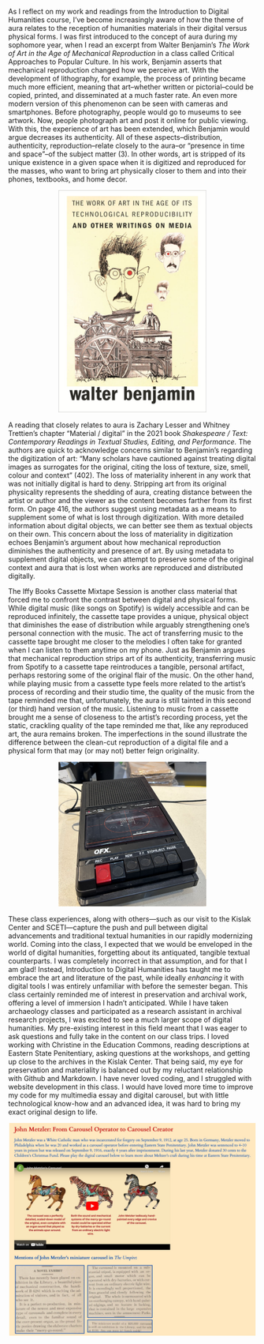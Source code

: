   As I reflect on my work and readings from the Introduction to Digital Humanities course, I’ve become increasingly aware of how the theme of aura relates to the reception of humanities materials in their digital versus physical forms. I was first introduced to the concept of aura during my sophomore year, when I read an excerpt from Walter Benjamin’s *The Work of Art in the Age of Mechanical Reproduction* in a class called Critical Approaches to Popular Culture. In his work, Benjamin asserts that mechanical reproduction changed how we perceive art. With the development of lithography, for example, the process of printing became much more efficient, meaning that art–whether written or pictorial–could be copied, printed, and disseminated at a much faster rate. An even more modern version of this phenomenon can be seen with cameras and smartphones. Before photography, people would go to museums to see artwork. Now, people photograph art and post it online for public viewing. With this, the experience of art has been extended, which Benjamin would argue decreases its authenticity. All of these aspects–distribution, authenticity, reproduction–relate closely to the aura–or “presence in time and space”–of the subject matter (3). In other words, art is stripped of its unique existence in a given space when it is digitized and reproduced for the masses, who want to bring art physically closer to them and into their phones, textbooks, and home decor. 
  
<p align="center">
  <img src="walterbenjamin.jpeg" alt="The Work of Art in the Age of Mechanical Reproduction" width="300">
</p>


  A reading that closely relates to aura is Zachary Lesser and Whitney Trettien’s chapter “Material / digital” in the 2021 book *Shakespeare / Text: Contemporary Readings in Textual Studies, Editing, and Performance.* The authors are quick to acknowledge concerns similar to Benjamin’s regarding the digitization of art: “Many scholars have cautioned against treating digital images as surrogates for the original, citing the loss of texture, size, smell, colour and context” (402). The loss of materiality inherent in any work that was not initially digital is hard to deny. Stripping art from its original physicality represents the shedding of aura, creating distance between the artist or author and the viewer as the content becomes farther from its first form. On page 416, the authors suggest using metadata as a means to supplement some of what is lost through digitization. With more detailed information about digital objects, we can better see them as textual objects on their own. This concern about the loss of materiality in digitization echoes Benjamin’s argument about how mechanical reproduction diminishes the authenticity and presence of art. By using metadata to supplement digital objects, we can attempt to preserve some of the original context and aura that is lost when works are reproduced and distributed digitally.
  
  The Iffy Books Cassette Mixtape Session is another class material that forced me to confront the contrast between digital and physical forms. While digital music (like songs on Spotify) is widely accessible and can be reproduced infinitely, the cassette tape provides a unique, physical object that diminishes the ease of distribution while arguably strengthening one’s personal connection with the music. The act of transferring music to the cassette tape brought me closer to the melodies I often take for granted when I can listen to them anytime on my phone. Just as Benjamin argues that mechanical reproduction strips art of its authenticity, transferring music from Spotify to a cassette tape reintroduces a tangible, personal artifact, perhaps restoring some of the original flair of the music. On the other hand, while playing music from a cassette type feels more related to the artist’s process of recording and their studio time, the quality of the music from the tape reminded me that, unfortunately, the aura is still tainted in this second (or third) hand version of the music. Listening to music from a cassette brought me a sense of closeness to the artist’s recording process, yet the static, crackling quality of the tape reminded me that, like any reproduced art, the aura remains broken. The imperfections in the sound illustrate the difference between the clean-cut reproduction of a digital file and a physical form that may (or may not) better feign originality.

<p align="center">
  <img src="cassette.jpg" width="300">
</p>


  These class experiences, along with others—such as our visit to the Kislak Center and SCETI—capture the push and pull between digital advancements and traditional textual humanities in our rapidly modernizing world. Coming into the class, I expected that we would be enveloped in the world of digital humanities, forgetting about its antiquated, tangible textual counterparts. I was completely incorrect in that assumption, and for that I am glad! Instead, Introduction to Digital Humanities has taught me to embrace the art and literature of the past, while ideally *enhancing* it with digital tools I was entirely unfamiliar with before the semester began. This class certainly reminded me of interest in preservation and archival work, offering a level of immersion I hadn’t anticipated. While I have taken archaeology classes and participated as a research assistant in archival research projects, I was excited to see a much larger scope of digital humanities. My pre-existing interest in this field meant that I was eager to ask questions and fully take in the content on our class trips. I loved working with Christine in the Education Commons, reading descriptions at Eastern State Penitentiary, asking questions at the workshops, and getting up close to the archives in the Kislak Center. That being said, my eye for preservation and materiality is balanced out by my reluctant relationship with Github and Markdown. I have never loved coding, and I struggled with website development in this class. I would have loved more time to improve my code for my multimedia essay and digital carousel, but with little technological know-how and an advanced idea, it was hard to bring my exact original design to life. 

  <p align="center">
  <img src="download.jpeg" width="500">
</p>
